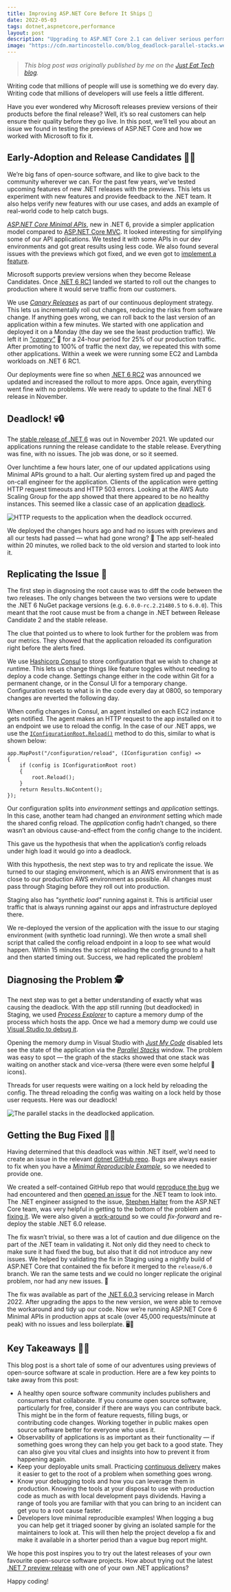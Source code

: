 ```yaml
---
title: Improving ASP.NET Core Before It Ships 🚢
date: 2022-05-03
tags: dotnet,aspnetcore,performance
layout: post
description: "Upgrading to ASP.NET Core 2.1 can deliver serious performance improvements to your web applications as well as make you much more productive as a developer."
image: "https://cdn.martincostello.com/blog_deadlock-parallel-stacks.webp"
---
```


> _This blog post was originally published by me on the [Just Eat Tech blog][original-post]._

Writing code that millions of people will use is something we do every day. Writing code that millions
of developers will use feels a little different.

Have you ever wondered why Microsoft releases preview versions of their products before the final release?
Well, it’s so real customers can help ensure their quality before they go live. In this post, we’ll tell you
about an issue we found in testing the previews of ASP.NET Core and how we worked with Microsoft to fix it.

<!--more-->

## Early-Adoption and Release Candidates 🌅🐣

We’re big fans of open-source software, and like to give back to the community wherever we can. For the past
few years, we’ve tested upcoming features of new .NET releases with the previews. This lets us experiment with
new features and provide feedback to the .NET team. It also helps verify new features with our use cases, and
adds an example of real-world code to help catch bugs.

[_ASP.NET Core Minimal APIs_][minimal-apis], new in .NET 6, provide a simpler application model compared to
[ASP.NET Core MVC][mvc]. It looked interesting for simplifying some of our API applications. We tested it with
some APIs in our dev environments and got great results using less code. We also found several issues with the
previews which got fixed, and we even got to [implement a feature][feature].

Microsoft supports preview versions when they become Release Candidates. Once [.NET 6 RC1][dotnet-6-rc1]
landed we started to roll out the changes to production where it would serve traffic from our customers.

We use [_Canary Releases_][canary] as part of our continuous deployment strategy. This lets us incrementally roll
out changes, reducing the risks from software change. If anything goes wrong, we can roll back to the last version
of an application within a few minutes. We started with one application and deployed it on a Monday (the day we see
the least production traffic). We left it in [_"canary"_][canary] 🐤 for a 24-hour period for 25% of our production
traffic. After promoting to 100% of traffic the next day, we repeated this with some other applications. Within a
week we were running some EC2 and Lambda workloads on .NET 6 RC1.

Our deployments were fine so when [.NET 6 RC2][dotnet-6-rc2] was announced we updated and increased the rollout
to more apps. Once again, everything went fine with no problems. We were ready to update to the final .NET 6
release in November.

## Deadlock! 💀🔒

The [stable release of .NET 6][dotnet-6-rtm] was out in November 2021. We updated our applications running the
release candidate to the stable release. Everything was fine, with no issues. The job was done, or so it seemed.

Over lunchtime a few hours later, one of our updated applications using Minimal APIs ground to a halt. Our alerting
system fired up and paged the on-call engineer for the application. Clients of the application were getting HTTP
request timeouts and HTTP 503 errors. Looking at the AWS Auto Scaling Group for the app showed that there appeared
to be no healthy instances. This seemed like a classic case of an application [deadlock][deadlock].

<img class="img-fluid mx-auto d-block"
     src="https://cdn.martincostello.com/blog_deadlock-request-rate.webp"
     alt="HTTP requests to the application when the deadlock occurred."
     title="HTTP requests to the application when the deadlock occurred.">

We deployed the changes hours ago and had no issues with previews and all our tests had passed — what had gone wrong?
🤔 The app self-healed within 20 minutes, we rolled back to the old version and started to look into it.

## Replicating the Issue 🔁

The first step in diagnosing the root cause was to diff the code between the two releases. The only changes between
the two versions were to update the .NET 6 NuGet package versions (e.g. `6.0.0-rc.2.21480.5` to `6.0.0`). This meant
that the root cause must be from a change in .NET between Release Candidate 2 and the stable release.

The clue that pointed us to where to look further for the problem was from our metrics. They showed that the application
reloaded its configuration right before the alerts fired.

We use [Hashicorp Consul][consul] to store configuration that we wish to change at runtime. This lets us change things
like feature toggles without needing to deploy a code change. Settings change either in the code within Git for a
permanent change, or in the Consul UI for a temporary change. Configuration resets to what is in the code every day at
0800, so temporary changes are reverted the following day.

When config changes in Consul, an agent installed on each EC2 instance gets notified. The agent makes an HTTP request
to the app installed on it to an endpoint we use to reload the config. In the case of our .NET apps, we use the
[`IConfigurationRoot.Reload()`][reload] method to do this, similar to what is shown below:

```
app.MapPost("/configuration/reload", (IConfiguration config) =>
{
    if (config is IConfigurationRoot root)
    {
        root.Reload();
    }
    return Results.NoContent();
});
```

Our configuration splits into _environment_ settings and _application_ settings. In this case, another team had changed
an _environment_ setting which made the shared config reload. The _application_ config hadn’t changed, so there wasn’t
an obvious cause-and-effect from the config change to the incident.

This gave us the hypothesis that when the application’s config reloads under high load it would go into a deadlock.

With this hypothesis, the next step was to try and replicate the issue. We turned to our staging environment, which is an
AWS environment that is as close to our production AWS environment as possible. All changes must pass through Staging
before they roll out into production.

Staging also has _"synthetic load"_ running against it. This is artificial user traffic that is always running against
our apps and infrastructure deployed there.

We re-deployed the version of the application with the issue to our staging environment (with synthetic load running).
We then wrote a small shell script that called the config reload endpoint in a loop to see what would happen. Within
15 minutes the script reloading the config ground to a halt and then started timing out. Success, we had replicated
the problem!

## Diagnosing the Problem 🕵️

The next step was to get a better understanding of exactly what was causing the deadlock. With the app still running
(but deadlocked) in Staging, we used [_Process Explorer_][process-explorer] to capture a memory dump of the process
which hosts the app. Once we had a memory dump we could use [Visual Studio to debug it][debug-dump-files].

Opening the memory dump in Visual Studio with [_Just My Code_][just-my-code] disabled lets see the state of the
application via the [_Parallel Stacks_][parallel-stacks] window. The problem was easy to spot — the graph of the
stacks showed that one stack was waiting on another stack and vice-versa (there were even some helpful 🛑 icons).

Threads for user requests were waiting on a lock held by reloading the config. The thread reloading the config was
waiting on a lock held by those user requests. Here was our deadlock!

<img class="img-fluid mx-auto d-block"
     src="https://cdn.martincostello.com/blog_deadlock-parallel-stacks.webp"
     alt="The parallel stacks in the deadlocked application."
     title="The parallel stacks in the deadlocked application.">

## Getting the Bug Fixed 🐛🔧

Having determined that this deadlock was within .NET itself, we’d need to create an issue in the relevant
[dotnet GitHub repo][dotnet-runtime]. Bugs are always easier to fix when you have a
[_Minimal Reproducible Example_][minimal-repro], so we needed to provide one.

We created a self-contained GitHub repo that would [reproduce the bug][repro] we had encountered and then
[opened an issue][issue] for the .NET team to look into. The .NET engineer assigned to the issue, [Stephen Halter][stefan-halter]
from the ASP.NET Core team, was very helpful in getting to the bottom of the problem and [fixing it][fix].
We were also given a [work-around][workaround] so we could _fix-forward_ and re-deploy the stable .NET 6.0 release.

The fix wasn’t trivial, so there was a lot of caution and due diligence on the part of the .NET team in
validating it. Not only did they need to check to make sure it had fixed the bug, but also that it did not
introduce any new issues. We helped by validating the fix in Staging using a nightly build of ASP.NET Core
that contained the fix before it merged to the `release/6.0` branch. We ran the same tests and we could no
longer replicate the original problem, nor had any new issues. 🎉

The fix was available as part of the [.NET 6.0.3][dotnet-6.0.3] servicing release in March 2022. After
upgrading the apps to the new version, we were able to remove the workaround and tidy up our code. Now
we’re running ASP.NET Core 6 Minimal APIs in production apps at scale (over 45,000 requests/minute at peak)
with no issues and less boilerplate. 🖥️🚀

## Key Takeaways 🔑🥡

This blog post is a short tale of some of our adventures using previews of open-source software at scale in
production. Here are a few key points to take away from this post:

- A healthy open source software community includes publishers and consumers that collaborate. If you consume open source software, particularly for free, consider if there are ways you can contribute back. This might be in the form of feature requests, filling bugs, or contributing code changes. Working together in public makes open source software better for everyone who uses it.
- Observability of applications is as important as their functionality — if something goes wrong they can help you get back to a good state. They can also give you vital clues and insights into how to prevent it from happening again.
- Keep your deployable units small. Practicing [continuous delivery][cd] makes it easier to get to the root of a problem when something goes wrong.
- Know your debugging tools and how you can leverage them in production. Knowing the tools at your disposal to use with production code as much as with local development pays dividends. Having a range of tools you are familiar with that you can bring to an incident can get you to a root cause faster.
- Developers love minimal reproducible examples! When logging a bug you can help get it triaged sooner by giving an isolated sample for the maintainers to look at. This will then help the project develop a fix and make it available in a shorter period than a vague bug report might.

We hope this post inspires you to try out the latest releases of your own favourite open-source software projects.
How about trying out the latest [.NET 7 preview release][dotnet-7-preview3] with one of your own .NET applications?

Happy coding!

[canary]: https://martinfowler.com/bliki/CanaryRelease.html
[cd]: https://continuousdelivery.com/
[consul]: https://developer.hashicorp.com/consul
[deadlock]: https://en.wikipedia.org/wiki/Deadlock_(computer_science)
[debug-dump-files]: https://learn.microsoft.com/visualstudio/debugger/using-dump-files
[dotnet-6.0.3]: https://github.com/dotnet/core/blob/main/release-notes/6.0/6.0.3/6.0.3.md
[dotnet-6-rc1]: https://devblogs.microsoft.com/dotnet/announcing-net-6-release-candidate-1/
[dotnet-6-rc2]: https://devblogs.microsoft.com/dotnet/announcing-net-6-release-candidate-2/
[dotnet-6-rtm]: https://devblogs.microsoft.com/dotnet/announcing-net-6/
[dotnet-7-preview3]: https://devblogs.microsoft.com/dotnet/announcing-dotnet-7-preview-3/
[dotnet-runtime]: https://github.com/dotnet/runtime
[feature]: https://devblogs.microsoft.com/dotnet/asp-net-core-updates-in-net-6-preview-7/#support-request-response-and-user-for-minimal-actions
[fix]: https://github.com/dotnet/runtime/pull/63816
[issue]: https://github.com/dotnet/runtime/issues/61747
[just-my-code]: https://learn.microsoft.com/visualstudio/debugger/just-my-code
[minimal-apis]: https://learn.microsoft.com/aspnet/core/fundamentals/minimal-apis
[minimal-repro]: https://en.wikipedia.org/wiki/Minimal_reproducible_example
[mvc]: https://learn.microsoft.com/aspnet/core/mvc/overview
[original-post]: https://medium.com/justeattakeaway-tech/improving-asp-net-core-before-it-ships-3e44b6f65054
[parallel-stacks]: https://learn.microsoft.com/visualstudio/debugger/using-the-parallel-stacks-window
[process-explorer]: https://learn.microsoft.com/sysinternals/downloads/process-explorer
[reload]: https://learn.microsoft.com/dotnet/api/microsoft.extensions.configuration.iconfigurationroot.reload
[repro]: https://github.com/martincostello/ConfigurationManagerDeadlock#readme
[stefan-halter]: https://github.com/halter73
[workaround]: https://github.com/dotnet/runtime/issues/61747#issuecomment-973164180
